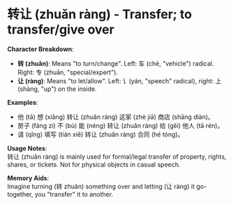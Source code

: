 # **转让 (zhuǎn ràng) - Transfer; to transfer/give over**

**Character Breakdown**:  
- **转 (zhuǎn)**: Means "to turn/change". Left: 车 (chē, "vehicle") radical. Right: 专 (zhuān, "special/expert").  
- **让 (ràng)**: Means "to let/allow". Left: 讠(yán, "speech" radical), right: 上 (shàng, "up") on the inside.

**Examples**:  
- 他 (tā) 想 (xiǎng) 转让 (zhuǎn ràng) 这家 (zhè jiā) 商店 (shāng diàn)。  
- 房子 (fáng zi) 不 (bù) 能 (néng) 转让 (zhuǎn ràng) 给 (gěi) 他人 (tā rén)。  
- 请 (qǐng) 填写 (tián xiě) 转让 (zhuǎn ràng) 合同 (hé tóng)。

**Usage Notes**:  
转让 (zhuǎn ràng) is mainly used for formal/legal transfer of property, rights, shares, or tickets. Not for physical objects in casual speech.

**Memory Aids**:  
Imagine turning (转 zhuǎn) something over and letting (让 ràng) it go-together, you "transfer" it to another.